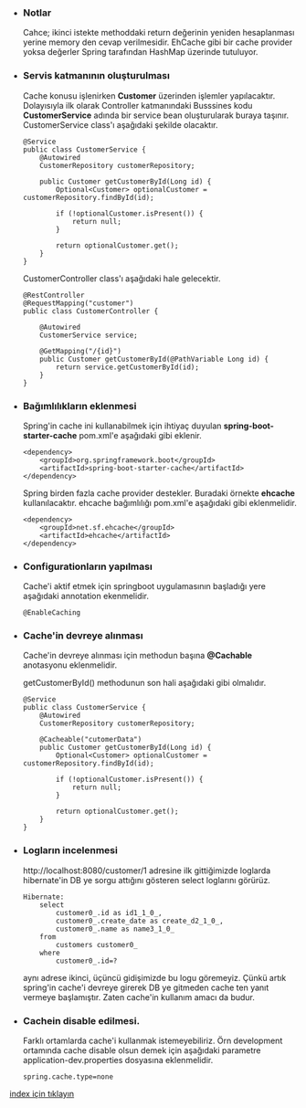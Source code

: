 * ### Notlar
    Cahce; ikinci istekte methoddaki return değerinin yeniden hesaplanması yerine memory den cevap verilmesidir.
    EhCache gibi bir cache provider yoksa değerler Spring tarafından HashMap üzerinde tutuluyor.
    
* ### Servis katmanının oluşturulması
    Cache konusu işlenirken <b>Customer</b> üzerinden işlemler yapılacaktır. Dolayısıyla ilk olarak Controller katmanındaki Busssines kodu **CustomerService** adında bir service bean oluşturularak buraya taşınır.
    CustomerService class'ı aşağıdaki şekilde olacaktır.
    ```
    @Service
    public class CustomerService {
        @Autowired
        CustomerRepository customerRepository;
    
        public Customer getCustomerById(Long id) {
            Optional<Customer> optionalCustomer = customerRepository.findById(id);
    
            if (!optionalCustomer.isPresent()) {
                return null;
            }
    
            return optionalCustomer.get();
        }
    }
    ```
    CustomerController class'ı aşağıdaki hale gelecektir.
    ```
    @RestController
    @RequestMapping("customer")
    public class CustomerController {
    
        @Autowired
        CustomerService service;
    
        @GetMapping("/{id}")
        public Customer getCustomerById(@PathVariable Long id) {
            return service.getCustomerById(id);
        }
    }
    ```

* ### Bağımlılıkların eklenmesi
    Spring'in cache ini kullanabilmek için ihtiyaç duyulan **spring-boot-starter-cache** pom.xml'e aşağıdaki gibi eklenir.
    ```
    <dependency>
        <groupId>org.springframework.boot</groupId>
        <artifactId>spring-boot-starter-cache</artifactId>
    </dependency>
    ```
    
    Spring birden fazla cache provider destekler. Buradaki örnekte **ehcache** kullanılacaktır. ehcache bağımlılığı pom.xml'e aşağıdaki gibi eklenmelidir. 
    ```
    <dependency>
        <groupId>net.sf.ehcache</groupId>
        <artifactId>ehcache</artifactId>
    </dependency>
    ```
* ### Configurationların yapılması
    Cache'i aktif etmek için springboot uygulamasının başladığı yere aşağıdaki annotation ekenmelidir.
    ```
    @EnableCaching
    ```
* ### Cache'in devreye alınması
    Cache'in devreye alınması için methodun başına **@Cachable** anotasyonu eklenmelidir.
    
    getCustomerById() methodunun son hali aşağıdaki gibi olmalıdır.
    ```
    @Service
    public class CustomerService {
        @Autowired
        CustomerRepository customerRepository;
    
        @Cacheable("cutomerData")
        public Customer getCustomerById(Long id) {
            Optional<Customer> optionalCustomer = customerRepository.findById(id);
    
            if (!optionalCustomer.isPresent()) {
                return null;
            }
    
            return optionalCustomer.get();
        }
    }
    ```    

* ### Logların incelenmesi
    http://localhost:8080/customer/1 adresine ilk gittiğimizde loglarda hibernate'in DB ye sorgu attığını gösteren select loglarını görürüz.
    ```
    Hibernate: 
        select
            customer0_.id as id1_1_0_,
            customer0_.create_date as create_d2_1_0_,
            customer0_.name as name3_1_0_ 
        from
            customers customer0_ 
        where
            customer0_.id=?
    ```
  
  aynı adrese ikinci, üçüncü gidişimizde bu logu göremeyiz. Çünkü artık spring'in cache'i devreye girerek DB ye gitmeden cache ten yanıt vermeye başlamıştır. Zaten cache'in kullanım amacı da budur.

* ### Cachein disable edilmesi.
    Farklı ortamlarda cache'i kullanmak istemeyebiliriz. Örn development ortamında cache disable olsun demek için aşağıdaki parametre application-dev.properties dosyasına eklenmelidir.
    ```
    spring.cache.type=none
    ```

[index için tıklayın](../README.md)
